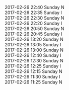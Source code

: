 2017-02-26 22:40 Sunday  N  
2017-02-26 22:35 Sunday  I  
2017-02-26 22:30 Sunday  N  
2017-02-26 22:20 Sunday  I  
2017-02-26 20:50 Sunday  N  
2017-02-26 20:45 Sunday  I  
2017-02-26 13:20 Sunday  N  
2017-02-26 13:05 Sunday  I  
2017-02-26 13:00 Sunday  N  
2017-02-26 12:40 Sunday  I  
2017-02-26 12:30 Sunday  N  
2017-02-26 12:25 Sunday  I  
2017-02-26 12:15 Sunday  N  
2017-02-26 11:30 Sunday  I  
2017-02-26 11:25 Sunday  N  
